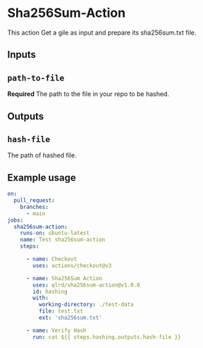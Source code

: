 # Sha256Sum-Action

This action Get a gile as input and prepare its sha256sum.txt file.
## Inputs

## `path-to-file`

**Required** The path to the file in your repo to be hashed.

## Outputs

## `hash-file`

The path of hashed file.

## Example usage
```yaml
on:
  pull_request:
    branches:
      - main
jobs:
  sha256sum-action:
    runs-on: ubuntu-latest
    name: Test sha256sum-action
    steps:

      - name: Checkout
        uses: actions/checkout@v3

      - name: Sha256Sum Action
        uses: qlrd/sha256sum-action@v1.0.0
        id: hashing
        with:
          working-directory: ./test-data
          file: test.txt
          ext: 'sha256sum.txt'

      - name: Verify Hash
        run: cat ${{ steps.hashing.outputs.hash-file }} 
```

